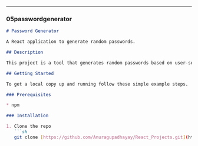 
***

### 05passwordgenerator

```markdown
# Password Generator

A React application to generate random passwords.

## Description

This project is a tool that generates random passwords based on user-selected criteria, such as length and character types.

## Getting Started

To get a local copy up and running follow these simple example steps.

### Prerequisites

* npm

### Installation

1. Clone the repo
   ```sh
   git clone [https://github.com/Anuragupadhayay/React_Projects.git](https://github.com/Anuragupadhayay/React_Projects.git)